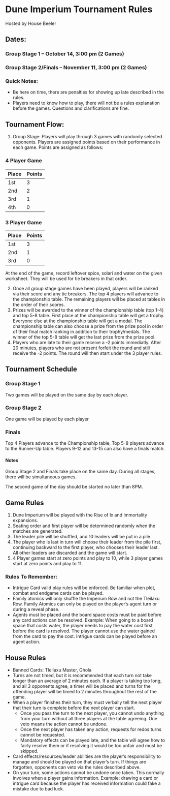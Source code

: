 # Dune Imperium Tournament Rules
Hosted by House Beeler
 
## Dates:
### Group Stage 1 – October 14, 3:00 pm (2 Games)
### Group Stage 2/Finals – November 11, 3:00 pm (2 Games)

### Quick Notes:
- Be here on time, there are penalties for showing up late described in the rules.
- Players need to know how to play, there will not be a rules explanation before the games. Questions and clarifications are fine. 
 
## Tournament Flow:
1) Group Stage: Players will play through 3 games with randomly selected opponents. Players are assigned points based on their performance in each game. Points are assigned as follows:

### 4 Player Game
| Place | Points |
| ----- | ------ |
| 1st  | 3 |
| 2nd  | 2 |
| 3rd  | 1 |
| 4th  | 0 |

### 3 Player Game
| Place | Points |
| ----- | ------ |
| 1st  | 3 |
| 2nd  | 1 |
| 3rd  | 0 |

At the end of the game, record leftover spice, solari and water on the given worksheet. They will be used for tie breakers in that order.

2) Once all group stage games have been played, players will be ranked via their score and any tie breakers. The top 4 players will advance to the championship table. The remaining players will be placed at tables in the order of their scores.
3) Prizes will be awarded to the winner of the championship table (top 1-4) and top 5-8 table. First place at the championship table will get a trophy. Everyone else at the championship table will get a medal. The championship table can also choose a prize from the prize pool in order of their final match ranking in addition to their trophy/medals. The winner of the top 5-8 table will get the last prize from the prize pool.	
4) Players who are late to their game receive a -2 points immediatly. After 20 minutes, players who are not present forfeit the round and still receive the -2 points. The round will then start under the 3 player rules.
 
## Tournament Schedule
### Group Stage 1
Two games will be played on the same day by each player.

### Group Stage 2
One game will be played by each player

### Finals
Top 4 Players advance to the Championship table, Top 5-8 players advance to the Runner-Up table. Players 9-12 and 13-15 can also have a finals match.


#### Notes
Group Stage 2 and Finals take place on the same day. During all stages, there will be simultaneous games.

The second game of the day should be started no later than 8PM.

## Game Rules
1) Dune Imperium will be played with the Rise of Ix and Immortality expansions.
2) Seating order and first player will be determined randomly when the matches are generated.
3) The leader pile will be shuffled, and 10 leaders will be put in a pile.
4) The player who is last in turn will choose their leader from the pile first, continuing backward to the first player, who chooses their leader last. All other leaders are discarded and the game will start.
5) 4 Player games start at zero points and play to 10, while 3 player games start at zero points and play to 11.

### Rules To Remember:
- Intrigue Card valid play rules will be enforced. Be familiar when plot, combat and endgame cards can be played.
- Family atomics will only shuffle the Imperium Row and not the Tleilaxu Row. Family Atomics can only be played on the player’s agent turn or during a reveal phase.
- Agents must be placed and the board space costs must be paid before any card actions can be resolved. Example: When going to a board space that costs water, the player needs to pay the water cost first before the card is resolved. The player cannot use the water gained from the card to pay the cost. Intrigue cards can be played before an agent action.

## House Rules
- Banned Cards: Tleilaxu Master, Ghola
- Turns are not timed, but it is recommended that each turn not take longer than an average of 2 minutes each. If a player is taking too long, and all 3 opponents agree, a timer will be placed and turns for the offending player will be timed to 2 minutes throughout the rest of the game.
- When a player finishes their turn, they must verbally tell the next player that their turn is complete before the next player can start.
  - Once you pass the turn to the next player, you cannot undo anything from your turn without all three players at the table agreeing. One veto means the action cannot be undone.
  - Once the next player has taken any action, requests for redos turns cannot be requested.
  - Mandatory effects can be played late, and the table will agree how to fairly resolve them or if resolving it would be too unfair and must be skipped.
-   Card effects/resources/leader abilities are the player’s responsibility to manage and should be played on that player’s turn. If things are forgotten, opponents can veto via the rules described above.
-   On your turn, some actions cannot be undone once taken. This normally involves when a player gains information. Example: drawing a card or intrigue card because the player has received information could fake a mistake due to bad luck.


